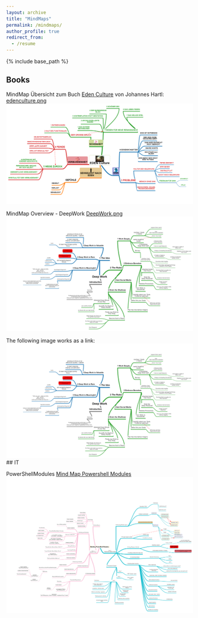 ```yaml
---
layout: archive
title: "MindMaps"
permalink: /mindmaps/
author_profile: true
redirect_from:
  - /resume
---
```


{% include base_path %}
## Books

MindMap Übersicht zum Buch [Eden Culture](https://www.amazon.de/Eden-Culture-%C3%96kologie-Herzens-Morgen/dp/3451033089) von Johannes Hartl: 
[edenculture.png](/images/edenculture.png)  
![edenculture.png](/images/edenculture.png)  

MindMap Overview - DeepWork 
[DeepWork.png](/images/DeepWork.png)  
![DeepWork.png](/images/DeepWork.png)  

 <body>
      The following image works as a link:<br>
<a href="https://nasan.ch/images/DeepWork.png">
         <img alt="DeepWork" src="/images/DeepWork.png">
      </a>
  </body>
## IT 

PowerShellModules
[Mind Map Powershell Modules](/images/PowerShellModules.png)  
![Mind Map Powershell Modules](/images/PowerShellModules.png)  
